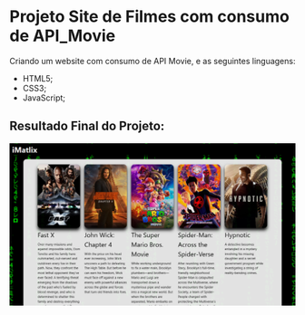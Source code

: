 # Projeto Site de Filmes com consumo de API_Movie

Criando um website com consumo de API Movie, e as seguintes linguagens:
- HTML5;
- CSS3;
- JavaScript;

## Resultado Final do Projeto:

![Visão da Página inicial](https://raw.githubusercontent.com/tiagosfneves/API_Movie/main/assets/visaoPaginaInicial.png)
